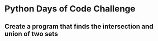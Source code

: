 # Python Days of Code Challenge

## Create a program that finds the intersection and union of two sets
